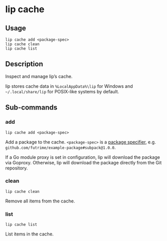 # lip cache

## Usage

```shell
lip cache add <package-spec>
lip cache clean
lip cache list
```

## Description

Inspect and manage lip’s cache.

lip stores cache data in `%LocalAppData%\lip` for Windows and `~/.local/share/lip` for POSIX-like systems by default.

## Sub-commands

### add

```shell
lip cache add <package-spec>
```

Add a package to the cache. `<package-spec>` is a [package specifier](./lip-install.md#package-specifier), e.g. `github.com/futrime/example-package#subpack@1.0.0`.

If a Go module proxy is set in configuration, lip will download the package via Goproxy. Otherwise, lip will download the package directly from the Git repository.

### clean

```shell
lip cache clean
```

Remove all items from the cache.

### list

```shell
lip cache list
```

List items in the cache.
